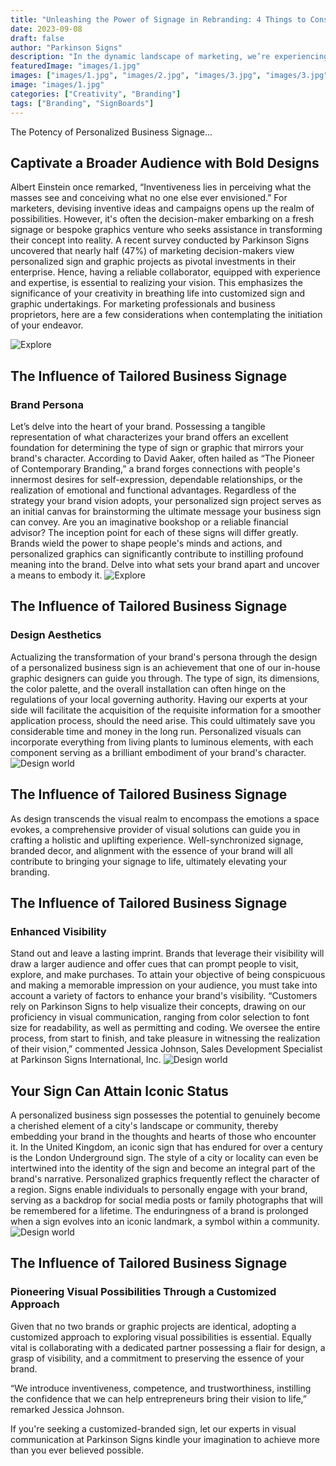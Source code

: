```yaml
---
title: "Unleashing the Power of Signage in Rebranding: 4 Things to Consider"
date: 2023-09-08
draft: false
author: "Parkinson Signs"
description: "In the dynamic landscape of marketing, we’re experiencing a resurgence of rebranding. Rebrands are a strategic marketing maneuver that can redefine or refresh a company or brand’s identity and set it on a trajectory for future success. While there are numerous elements to consider during a rebrand, signs and graphics are pivotal pieces in the rebranding process, acting as powerful ambassadors for brands as well as businesses that need to attract attention to get customer traffic."
featuredImage: "images/1.jpg"
images: ["images/1.jpg", "images/2.jpg", "images/3.jpg", "images/3.jpg"]
image: "images/1.jpg"
categories: ["Creativity", "Branding"]
tags: ["Branding", "SignBoards"]
---
```


The Potency of Personalized Business Signage...

## Captivate a Broader Audience with Bold Designs

Albert Einstein once remarked, “Inventiveness lies in perceiving what the masses see and conceiving what no one else ever envisioned.” For marketers, devising inventive ideas and campaigns opens up the realm of possibilities. However, it's often the decision-maker embarking on a fresh signage or bespoke graphics venture who seeks assistance in transforming their concept into reality. A recent survey conducted by Parkinson Signs uncovered that nearly half (47%) of marketing decision-makers view personalized sign and graphic projects as pivotal investments in their enterprise. Hence, having a reliable collaborator, equipped with experience and expertise, is essential to realizing your vision. This emphasizes the significance of your creativity in breathing life into customized sign and graphic undertakings. For marketing professionals and business proprietors, here are a few considerations when contemplating the initiation of your endeavor.

![Explore](images/1.jpg)


## The Influence of Tailored Business Signage

### Brand Persona
Let’s delve into the heart of your brand. Possessing a tangible representation of what characterizes your brand offers an excellent foundation for determining the type of sign or graphic that mirrors your brand's character. According to David Aaker, often hailed as “The Pioneer of Contemporary Branding,” a brand forges connections with people's innermost desires for self-expression, dependable relationships, or the realization of emotional and functional advantages. Regardless of the strategy your brand vision adopts, your personalized sign project serves as an initial canvas for brainstorming the ultimate message your business sign can convey. Are you an imaginative bookshop or a reliable financial advisor? The inception point for each of these signs will differ greatly. Brands wield the power to shape people's minds and actions, and personalized graphics can significantly contribute to instilling profound meaning into the brand. Delve into what sets your brand apart and uncover a means to embody it.
![Explore](images/2.jpg)
## The Influence of Tailored Business Signage

### Design Aesthetics
Actualizing the transformation of your brand's persona through the design of a personalized business sign is an achievement that one of our in-house graphic designers can guide you through. The type of sign, its dimensions, the color palette, and the overall installation can often hinge on the regulations of your local governing authority. Having our experts at your side will facilitate the acquisition of the requisite information for a smoother application process, should the need arise. This could ultimately save you considerable time and money in the long run. Personalized visuals can incorporate everything from living plants to luminous elements, with each component serving as a brilliant embodiment of your brand's character.
![Design world](images/5.jpg)

## The Influence of Tailored Business Signage

As design transcends the visual realm to encompass the emotions a space evokes, a comprehensive provider of visual solutions can guide you in crafting a holistic and uplifting experience. Well-synchronized signage, branded decor, and alignment with the essence of your brand will all contribute to bringing your signage to life, ultimately elevating your branding.

## The Influence of Tailored Business Signage

### Enhanced Visibility
Stand out and leave a lasting imprint. Brands that leverage their visibility will draw a larger audience and offer cues that can prompt people to visit, explore, and make purchases. To attain your objective of being conspicuous and making a memorable impression on your audience, you must take into account a variety of factors to enhance your brand's visibility. “Customers rely on Parkinson Signs to help visualize their concepts, drawing on our proficiency in visual communication, ranging from color selection to font size for readability, as well as permitting and coding. We oversee the entire process, from start to finish, and take pleasure in witnessing the realization of their vision,” commented Jessica Johnson, Sales Development Specialist at Parkinson Signs International, Inc.
![Design world](images/3.jpg)


## Your Sign Can Attain Iconic Status
A personalized business sign possesses the potential to genuinely become a cherished element of a city's landscape or community, thereby embedding your brand in the thoughts and hearts of those who encounter it. In the United Kingdom, an iconic sign that has endured for over a century is the London Underground sign. The style of a city or locality can even be intertwined into the identity of the sign and become an integral part of the brand's narrative. Personalized graphics frequently reflect the character of a region. Signs enable individuals to personally engage with your brand, serving as a backdrop for social media posts or family photographs that will be remembered for a lifetime. The enduringness of a brand is prolonged when a sign evolves into an iconic landmark, a symbol within a community.
![Design world](images/4.jpg)

## The Influence of Tailored Business Signage

### Pioneering Visual Possibilities Through a Customized Approach
Given that no two brands or graphic projects are identical, adopting a customized approach to exploring visual possibilities is essential. Equally vital is collaborating with a dedicated partner possessing a flair for design, a grasp of visibility, and a commitment to preserving the essence of your brand.

“We introduce inventiveness, competence, and trustworthiness, instilling the confidence that we can help entrepreneurs bring their vision to life,” remarked Jessica Johnson.

If you're seeking a customized-branded sign, let our experts in visual communication at Parkinson Signs kindle your imagination to achieve more than you ever believed possible.
